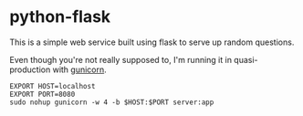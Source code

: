 # python-flask

This is a simple web service built using flask to serve up random questions.

Even though you're not really supposed to, I'm running it in quasi-production
with <a href = "http://gunicorn.org/">gunicorn</a>.

```
EXPORT HOST=localhost
EXPORT PORT=8080
sudo nohup gunicorn -w 4 -b $HOST:$PORT server:app
```
